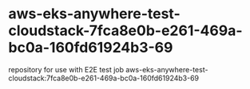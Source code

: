 # aws-eks-anywhere-test-cloudstack-7fca8e0b-e261-469a-bc0a-160fd61924b3-69
repository for use with E2E test job aws-eks-anywhere-test-cloudstack:7fca8e0b-e261-469a-bc0a-160fd61924b3-69

